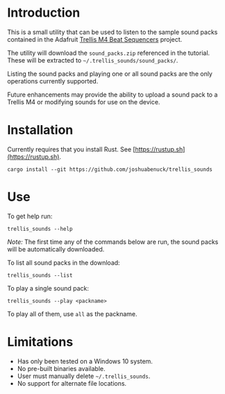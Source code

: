 # Introduction

This is a small utility that can be used to listen to the sample sound packs contained in the Adafruit [Trellis M4 Beat Sequencers](https://learn.adafruit.com/trellis-m4-beat-sequencer/eight-step-simple-sequencer) project.

The utility will download the `sound_packs.zip` referenced in the tutorial. These will be extracted to `~/.trellis_sounds/sound_packs/`.

Listing the sound packs and playing one or all sound packs are the only operations currently supported.

Future enhancements may provide the ability to upload a sound pack to a Trellis M4 or modifying sounds for use on the device.

# Installation

Currently requires that you install Rust. See [https://rustup.sh](https://rustup.sh).

```cargo install --git https://github.com/joshuabenuck/trellis_sounds```

# Use

To get help run:

```trellis_sounds --help```

*Note:* The first time any of the commands below are run, the sound packs will be automatically downloaded.

To list all sound packs in the download:

```trellis_sounds --list```

To play a single sound pack:

```trellis_sounds --play <packname>```

To play all of them, use `all` as the packname.

# Limitations

* Has only been tested on a Windows 10 system.
* No pre-built binaries available.
* User must manually delete `~/.trellis_sounds`.
* No support for alternate file locations.
